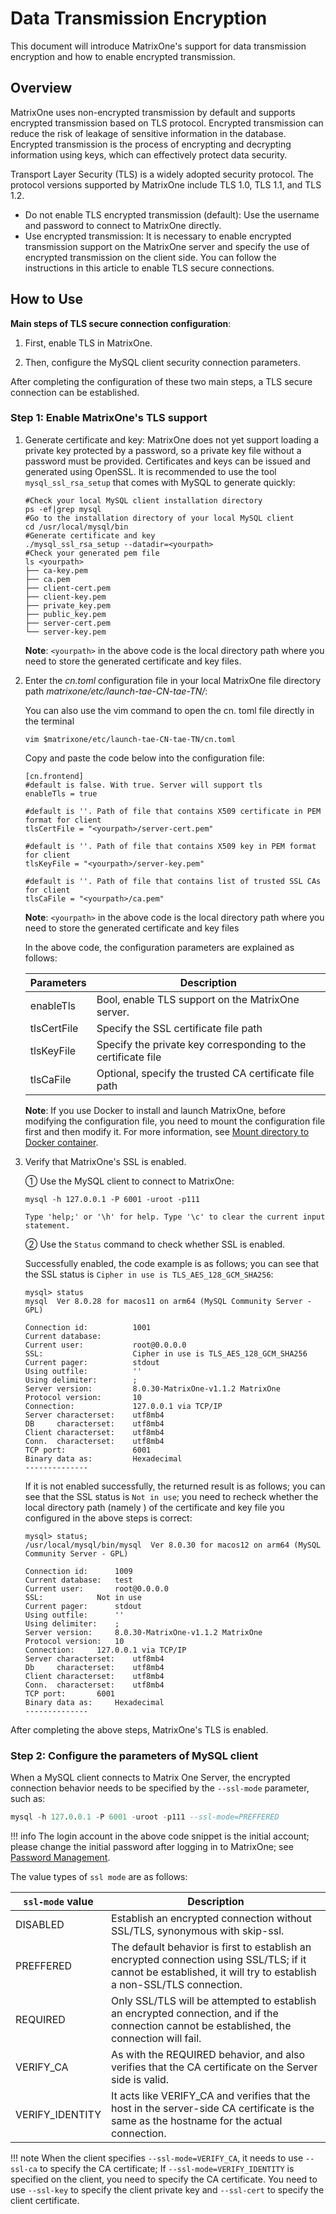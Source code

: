# Data Transmission Encryption

This document will introduce MatrixOne's support for data transmission encryption and how to enable encrypted transmission.

## Overview

MatrixOne uses non-encrypted transmission by default and supports encrypted transmission based on TLS protocol. Encrypted transmission can reduce the risk of leakage of sensitive information in the database. Encrypted transmission is the process of encrypting and decrypting information using keys, which can effectively protect data security.

Transport Layer Security (TLS) is a widely adopted security protocol. The protocol versions supported by MatrixOne include TLS 1.0, TLS 1.1, and TLS 1.2.

- Do not enable TLS encrypted transmission (default): Use the username and password to connect to MatrixOne directly.
- Use encrypted transmission: It is necessary to enable encrypted transmission support on the MatrixOne server and specify the use of encrypted transmission on the client side. You can follow the instructions in this article to enable TLS secure connections.

## How to Use

**Main steps of TLS secure connection configuration**:

1. First, enable TLS in MatrixOne.

2. Then, configure the MySQL client security connection parameters.

After completing the configuration of these two main steps, a TLS secure connection can be established.

### Step 1: Enable MatrixOne's TLS support

1. Generate certificate and key: MatrixOne does not yet support loading a private key protected by a password, so a private key file without a password must be provided. Certificates and keys can be issued and generated using OpenSSL. It is recommended to use the tool `mysql_ssl_rsa_setup` that comes with MySQL to generate quickly:

    ```
    #Check your local MySQL client installation directory
    ps -ef|grep mysql
    #Go to the installation directory of your local MySQL client
    cd /usr/local/mysql/bin
    #Generate certificate and key
    ./mysql_ssl_rsa_setup --datadir=<yourpath>
    #Check your generated pem file
    ls <yourpath>
    ├── ca-key.pem
    ├── ca.pem
    ├── client-cert.pem
    ├── client-key.pem
    ├── private_key.pem
    ├── public_key.pem
    ├── server-cert.pem
    └── server-key.pem
    ```

    __Note__:  `<yourpath>` in the above code is the local directory path where you need to store the generated certificate and key files.

2. Enter the *cn.toml* configuration file in your local MatrixOne file directory path *matrixone/etc/launch-tae-CN-tae-TN/*:

    You can also use the vim command to open the cn. toml file directly in the terminal

    ```
    vim $matrixone/etc/launch-tae-CN-tae-TN/cn.toml
    ```

    Copy and paste the code below into the configuration file:

    ```
    [cn.frontend]
    #default is false. With true. Server will support tls
    enableTls = true

    #default is ''. Path of file that contains X509 certificate in PEM format for client
    tlsCertFile = "<yourpath>/server-cert.pem"

    #default is ''. Path of file that contains X509 key in PEM format for client
    tlsKeyFile = "<yourpath>/server-key.pem"

    #default is ''. Path of file that contains list of trusted SSL CAs for client
    tlsCaFile = "<yourpath>/ca.pem"
    ```

    __Note__: `<yourpath>` in the above code is the local directory path where you need to store the generated certificate and key files

    In the above code, the configuration parameters are explained as follows:

    | Parameters  | Description                                                   |
    | ----------- | ------------------------------------------------------------- |
    | enableTls   | Bool, enable TLS support on the MatrixOne server.             |
    | tlsCertFile | Specify the SSL certificate file path                         |
    | tlsKeyFile  | Specify the private key corresponding to the certificate file |
    | tlsCaFile   | Optional, specify the trusted CA certificate file path        |

    __Note__: If you use Docker to install and launch MatrixOne, before modifying the configuration file, you need to mount the configuration file first and then modify it. For more information, see [Mount directory to Docker container](../Maintain/mount-data-by-docker.md).

3. Verify that MatrixOne's SSL is enabled.

    ① Use the MySQL client to connect to MatrixOne:

    ```
    mysql -h 127.0.0.1 -P 6001 -uroot -p111

    Type 'help;' or '\h' for help. Type '\c' to clear the current input statement.
    ```

    ② Use the `Status` command to check whether SSL is enabled.

    Successfully enabled, the code example is as follows; you can see that the SSL status is `Cipher in use is TLS_AES_128_GCM_SHA256`:

    ```
    mysql> status
    mysql  Ver 8.0.28 for macos11 on arm64 (MySQL Community Server - GPL)

    Connection id:          1001
    Current database:
    Current user:           root@0.0.0.0
    SSL:                    Cipher in use is TLS_AES_128_GCM_SHA256
    Current pager:          stdout
    Using outfile:          ''
    Using delimiter:        ;
    Server version:         8.0.30-MatrixOne-v1.1.2 MatrixOne
    Protocol version:       10
    Connection:             127.0.0.1 via TCP/IP
    Server characterset:    utf8mb4
    DB     characterset:    utf8mb4
    Client characterset:    utf8mb4
    Conn.  characterset:    utf8mb4
    TCP port:               6001
    Binary data as:         Hexadecimal
    --------------
    ```

    If it is not enabled successfully, the returned result is as follows; you can see that the SSL status is `Not in use`; you need to recheck whether the local directory path (namely <yourpath>) of the certificate and key file you configured in the above steps is correct:

    ```
    mysql> status;
    /usr/local/mysql/bin/mysql  Ver 8.0.30 for macos12 on arm64 (MySQL Community Server - GPL)

    Connection id:		1009
    Current database:	test
    Current user:		root@0.0.0.0
    SSL:			Not in use
    Current pager:		stdout
    Using outfile:		''
    Using delimiter:	;
    Server version:		8.0.30-MatrixOne-v1.1.2 MatrixOne
    Protocol version:	10
    Connection:		127.0.0.1 via TCP/IP
    Server characterset:	utf8mb4
    Db     characterset:	utf8mb4
    Client characterset:	utf8mb4
    Conn.  characterset:	utf8mb4
    TCP port:		6001
    Binary data as:		Hexadecimal
    --------------
    ```

After completing the above steps, MatrixOne's TLS is enabled.

### Step 2: Configure the parameters of MySQL client

When a MySQL client connects to Matrix One Server, the encrypted connection behavior needs to be specified by the `--ssl-mode` parameter, such as:

```sql
mysql -h 127.0.0.1 -P 6001 -uroot -p111 --ssl-mode=PREFFERED
```

!!! info
    The login account in the above code snippet is the initial account; please change the initial password after logging in to MatrixOne; see [Password Management](password-mgmt.md).

The value types of `ssl mode` are as follows:

| `ssl-mode` value | Description                                                                                                                                                       |
| ---------------- | ----------------------------------------------------------------------------------------------------------------------------------------------------------------- |
| DISABLED         | Establish an encrypted connection without SSL/TLS, synonymous with skip-ssl.                                                                                      |
| PREFFERED        | The default behavior is first to establish an encrypted connection using SSL/TLS; if it cannot be established, it will try to establish a non-SSL/TLS connection. |
| REQUIRED         | Only SSL/TLS will be attempted to establish an encrypted connection, and if the connection cannot be established, the connection will fail.                       |
| VERIFY_CA        | As with the REQUIRED behavior, and also verifies that the CA certificate on the Server side is valid.                                                             |
| VERIFY_IDENTITY  | It acts like VERIFY_CA and verifies that the host in the server-side CA certificate is the same as the hostname for the actual connection.                        |

!!! note
    When the client specifies `--ssl-mode=VERIFY_CA`, it needs to use `--ssl-ca` to specify the CA certificate;
    If `--ssl-mode=VERIFY_IDENTITY` is specified on the client, you need to specify the CA certificate. You need to use `--ssl-key` to specify the client private key and `--ssl-cert` to specify the client certificate.
